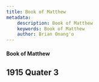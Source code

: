 ```yaml
---
title: Book of Matthew
metadata:
    description: Book of Matthew
    keywords: Book of Matthew
    author: Brian Onang'o
---
```


#### Book of Matthew

## 1915 Quater 3
